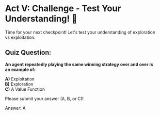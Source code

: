 # Act V: Challenge - Test Your Understanding! 🎯

Time for your next checkpoint! Let's test your understanding of exploration vs exploitation.

## Quiz Question:

**An agent repeatedly playing the same winning strategy over and over is an example of:**

**A)** Exploitation  
**B)** Exploration  
**C)** A Value Function

Please submit your answer (A, B, or C)!

Answer: A